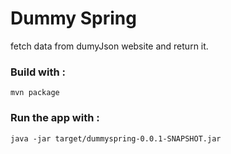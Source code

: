 # Dummy Spring
fetch data from dumyJson website and return it. 


### Build with : 
```
mvn package
```

### Run the app with : 
```
java -jar target/dummyspring-0.0.1-SNAPSHOT.jar
``` 